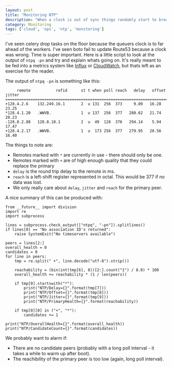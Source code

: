 ```yaml
---
layout: post
title: "Monitoring NTP"
description: "When a clock is out of sync things randomly start to break (especially crypto), so detecting drift early is super important"
category: Monitoring
tags: ['cloud', 'ops', 'ntp', 'monitoring']
---
```


I've seen celery drop tasks on the floor because the queuers clock is to far ahead of the workers. I've seen boto fail to update Route53 because a clock was wrong. Time is super important. Here is a little script to look at the output of `ntpq -pn` and try and explain whats going on. It's really meant to be fed into a metrics system like [Influx](http://www.influxdb.org) or [CloudWatch](https://aws.amazon.com/cloudwatch/), but thats left as an exercise for the reader.

The output of `ntpq -pn` is something like this:

         remote           refid      st t when poll reach   delay   offset  jitter
    ==============================================================================
    +128.4.2.6    132.249.16.1       2  u 131  256  373     9.89   16.28   23.25
    *128.4.1.20   .WWVB.             1  u 137  256  377   280.62   21.74   20.23
    -128.8.2.88   128.8.10.1         2  u  49  128  376   294.14    5.94   17.47
    +128.4.2.17   .WWVB.             1  u  173 256  377   279.95   20.56   16.40

The things to note are:

 * Remotes marked with `*` are currently in use - there should only be one.
 * Remotes marked with `+` are of high enough quality that they could replace the primary
 * `delay` is the round trip delay to the remote in ms.
 * `reach` is a left-shift register represented in octal. This would be 377 if no data was lost.
 * We only really care about `delay`, `jitter` and `reach` for the primary peer.

A nice summary of this can be produced with:
    
    from __future__ import division
    import re
    import subprocess
    
    lines = subprocess.check_output(["ntpq", "-pn"]).splitlines()
    if lines[0] == "No association ID's returned":
        raise SystemExit("No timeservers available")
    
    peers = lines[2:]
    overall_health = 0
    candidates = 0
    for line in peers:
        tmp = re.split(" +", line.decode("utf-8").strip())
    
        reachability = (bin(int(tmp[6], 8))[2:].count("1") / 8.0) * 100
        overall_health += reachability * (1 / len(peers))
    
        if tmp[0].startswith("*"):
            print("NTP/Delay={}".format(tmp[7]))
            print("NTP/Offset={}".format(tmp[8]))
            print("NTP/Jitter={}".format(tmp[9]))
            print("NTP/PrimaryHealth={}".format(reachability))
    
        if tmp[0][0] in ("+", "*"):
            candidates += 1
    
    print("NTP/OverallHealth={}".format(overall_health))
    print("NTP/CandidateCount={}".format(candidates))

We probably want to alarm if:

 * There are no candidate peers (probably with a long poll interval - it takes a while to warm up after boot).
 * The reachibility of the primary peer is too low (again, long poll interval).
